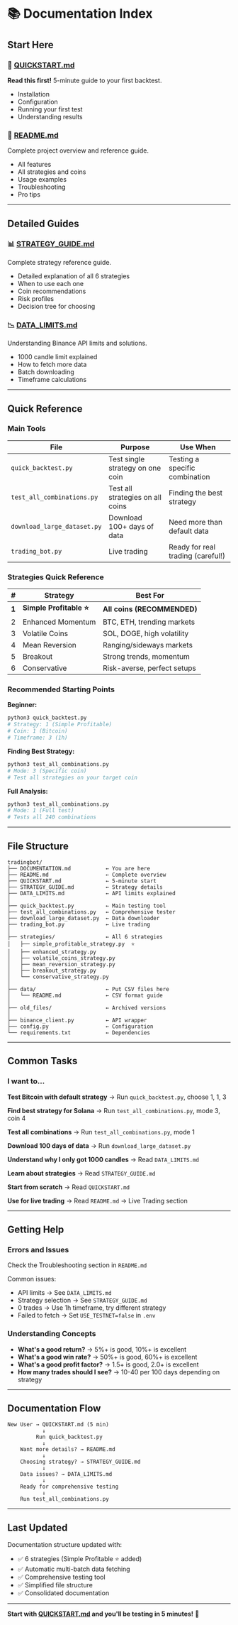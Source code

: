 # 📚 Documentation Index

## Start Here

### 🚀 [QUICKSTART.md](QUICKSTART.md)
**Read this first!** 5-minute guide to your first backtest.
- Installation
- Configuration
- Running your first test
- Understanding results

### 📖 [README.md](README.md)
Complete project overview and reference guide.
- All features
- All strategies and coins
- Usage examples
- Troubleshooting
- Pro tips

---

## Detailed Guides

### 📊 [STRATEGY_GUIDE.md](STRATEGY_GUIDE.md)
Complete strategy reference guide.
- Detailed explanation of all 6 strategies
- When to use each one
- Coin recommendations
- Risk profiles
- Decision tree for choosing

### 📉 [DATA_LIMITS.md](DATA_LIMITS.md)
Understanding Binance API limits and solutions.
- 1000 candle limit explained
- How to fetch more data
- Batch downloading
- Timeframe calculations

---

## Quick Reference

### Main Tools

| File | Purpose | Use When |
|------|---------|----------|
| `quick_backtest.py` | Test single strategy on one coin | Testing a specific combination |
| `test_all_combinations.py` | Test all strategies on all coins | Finding the best strategy |
| `download_large_dataset.py` | Download 100+ days of data | Need more than default data |
| `trading_bot.py` | Live trading | Ready for real trading (careful!) |

### Strategies Quick Reference

| # | Strategy | Best For |
|---|----------|----------|
| **1** | **Simple Profitable ⭐** | **All coins (RECOMMENDED)** |
| 2 | Enhanced Momentum | BTC, ETH, trending markets |
| 3 | Volatile Coins | SOL, DOGE, high volatility |
| 4 | Mean Reversion | Ranging/sideways markets |
| 5 | Breakout | Strong trends, momentum |
| 6 | Conservative | Risk-averse, perfect setups |

### Recommended Starting Points

**Beginner:**
```bash
python3 quick_backtest.py
# Strategy: 1 (Simple Profitable)
# Coin: 1 (Bitcoin)
# Timeframe: 3 (1h)
```

**Finding Best Strategy:**
```bash
python3 test_all_combinations.py
# Mode: 3 (Specific coin)
# Test all strategies on your target coin
```

**Full Analysis:**
```bash
python3 test_all_combinations.py
# Mode: 1 (Full test)
# Tests all 240 combinations
```

---

## File Structure

```
tradingbot/
├── DOCUMENTATION.md           ← You are here
├── README.md                  ← Complete overview
├── QUICKSTART.md              ← 5-minute start
├── STRATEGY_GUIDE.md          ← Strategy details
├── DATA_LIMITS.md             ← API limits explained
│
├── quick_backtest.py          ← Main testing tool
├── test_all_combinations.py   ← Comprehensive tester
├── download_large_dataset.py  ← Data downloader
├── trading_bot.py             ← Live trading
│
├── strategies/                ← All 6 strategies
│   ├── simple_profitable_strategy.py  ⭐
│   ├── enhanced_strategy.py
│   ├── volatile_coins_strategy.py
│   ├── mean_reversion_strategy.py
│   ├── breakout_strategy.py
│   └── conservative_strategy.py
│
├── data/                      ← Put CSV files here
│   └── README.md              ← CSV format guide
│
├── old_files/                 ← Archived versions
│
├── binance_client.py          ← API wrapper
├── config.py                  ← Configuration
└── requirements.txt           ← Dependencies
```

---

## Common Tasks

### I want to...

**Test Bitcoin with default strategy**
→ Run `quick_backtest.py`, choose 1, 1, 3

**Find best strategy for Solana**
→ Run `test_all_combinations.py`, mode 3, coin 4

**Test all combinations**
→ Run `test_all_combinations.py`, mode 1

**Download 100 days of data**
→ Run `download_large_dataset.py`

**Understand why I only got 1000 candles**
→ Read `DATA_LIMITS.md`

**Learn about strategies**
→ Read `STRATEGY_GUIDE.md`

**Start from scratch**
→ Read `QUICKSTART.md`

**Use for live trading**
→ Read `README.md` → Live Trading section

---

## Getting Help

### Errors and Issues

Check the Troubleshooting section in `README.md`

Common issues:
- API limits → See `DATA_LIMITS.md`
- Strategy selection → See `STRATEGY_GUIDE.md`
- 0 trades → Use 1h timeframe, try different strategy
- Failed to fetch → Set `USE_TESTNET=false` in `.env`

### Understanding Concepts

- **What's a good return?** → 5%+ is good, 10%+ is excellent
- **What's a good win rate?** → 50%+ is good, 60%+ is excellent
- **What's a good profit factor?** → 1.5+ is good, 2.0+ is excellent
- **How many trades should I see?** → 10-40 per 100 days depending on strategy

---

## Documentation Flow

```
New User → QUICKSTART.md (5 min)
           ↓
         Run quick_backtest.py
           ↓
    Want more details? → README.md
           ↓
    Choosing strategy? → STRATEGY_GUIDE.md
           ↓
    Data issues? → DATA_LIMITS.md
           ↓
    Ready for comprehensive testing
           ↓
    Run test_all_combinations.py
```

---

## Last Updated

Documentation structure updated with:
- ✅ 6 strategies (Simple Profitable ⭐ added)
- ✅ Automatic multi-batch data fetching
- ✅ Comprehensive testing tool
- ✅ Simplified file structure
- ✅ Consolidated documentation

---

**Start with [QUICKSTART.md](QUICKSTART.md) and you'll be testing in 5 minutes!** 🚀
